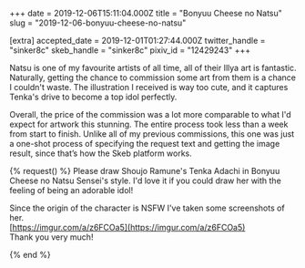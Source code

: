 +++
date = 2019-12-06T15:11:04.000Z
title = "Bonyuu Cheese no Natsu"
slug = "2019-12-06-bonyuu-cheese-no-natsu"

[extra]
accepted_date = 2019-12-01T01:27:44.000Z
twitter_handle = "sinker8c"
skeb_handle = "sinker8c"
pixiv_id = "12429243"
+++

Natsu is one of my favourite artists of all time, all of their Illya art is fantastic. Naturally, getting the chance to commission some art from them is a chance I couldn't waste. The illustration I received is way too cute, and it captures Tenka's drive to become a top idol perfectly.

Overall, the price of the commission was a lot more comparable to what I'd expect for artwork this stunning. The entire process took less than a week from start to finish. Unlike all of my previous commissions, this one was just a one-shot process of specifying the request text and getting the image result, since that’s how the Skeb platform works.

{% request() %}
Please draw Shoujo Ramune's Tenka Adachi in Bonyuu Cheese no Natsu Sensei's style. I'd love it if you could draw her with the feeling of being an adorable idol!

Since the origin of the character is NSFW I've taken some screenshots of her.  
[https://imgur.com/a/z6FCOa5](https://imgur.com/a/z6FCOa5)  
Thank you very much!

{% end %}
